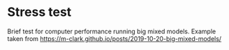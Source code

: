 # Stress test

Brief test for computer performance running big mixed models. Example taken from [
](https://m-clark.github.io/posts/2019-10-20-big-mixed-models/)https://m-clark.github.io/posts/2019-10-20-big-mixed-models/
